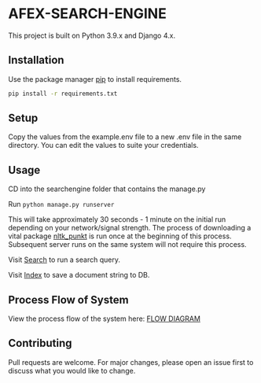 # AFEX-SEARCH-ENGINE

This project is built on Python 3.9.x and Django 4.x.

## Installation

Use the package manager [pip](https://pip.pypa.io/en/stable/) to install requirements.

```bash
pip install -r requirements.txt
```
## Setup

Copy the values from the example.env file to a new .env file in the same directory. You can edit the values to suite your credentials.

## Usage

CD into the searchengine folder that contains the manage.py

Run ```python manage.py runserver```

This will take approximately 30 seconds - 1 minute on the initial run depending on your network/signal strength. The process of downloading a vital package [nltk_punkt](https://www.nltk.org/_modules/nltk/tokenize/punkt.html) is run once at the beginning of this process. Subsequent server runs on the same system will not require this process.

Visit [Search](http://127.0.0.1:8000) to run a search query.

Visit [Index](http://127.0.0.1:8000/index) to save a document string to DB.

## Process Flow of System

View the process flow of the system here: [FLOW DIAGRAM](https://drive.google.com/file/d/1a2T4XBs2UsMybZ3VPajCYq0nueOZA6-T/view?usp=sharing)

## Contributing

Pull requests are welcome. For major changes, please open an issue first
to discuss what you would like to change.